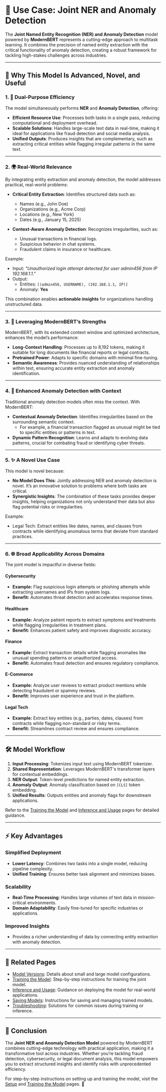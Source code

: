 # 🌟 Use Case: Joint NER and Anomaly Detection

The **Joint Named Entity Recognition (NER) and Anomaly Detection** model powered by **ModernBERT** represents a cutting-edge approach to multitask learning. It combines the precision of named entity extraction with the critical functionality of anomaly detection, creating a robust framework for tackling high-stakes challenges across industries.

---

## 🎯 Why This Model Is Advanced, Novel, and Useful

### **1. 🔀 Dual-Purpose Efficiency**
The model simultaneously performs **NER** and **Anomaly Detection**, offering:

- **Efficient Resource Use**: Processes both tasks in a single pass, reducing computational and deployment overhead.
- **Scalable Solutions**: Handles large-scale text data in real-time, making it ideal for applications like fraud detection and social media analysis.
- **Unified Outputs**: Produces insights that are complementary, such as extracting critical entities while flagging irregular patterns in the same text.

---

### **2. 🌍 Real-World Relevance**
By integrating entity extraction and anomaly detection, the model addresses practical, real-world problems:

- **Critical Entity Extraction**: Identifies structured data such as:

    - Names (e.g., John Doe)
    - Organizations (e.g., Acme Corp)
    - Locations (e.g., New York)
    - Dates (e.g., January 15, 2025)

- **Context-Aware Anomaly Detection**: Recognizes irregularities, such as:

    - Unusual transactions in financial logs.
    - Suspicious behavior in chat systems.
    - Fraudulent claims in insurance or healthcare.
  
Example:

- Input: *"Unauthorized login attempt detected for user admin456 from IP 192.168.1.1."*
- Output: 
    - Entities: `[(admin456, USERNAME), (192.168.1.1, IP)]`
    - Anomaly: **Yes**

This combination enables **actionable insights** for organizations handling unstructured data.

---

### **3. 🚀 Leveraging ModernBERT’s Strengths**
ModernBERT, with its extended context window and optimized architecture, enhances the model’s performance:

- **Long-Context Handling**: Processes up to 8,192 tokens, making it suitable for long documents like financial reports or legal contracts.
- **Pretrained Power**: Adapts to specific domains with minimal fine-tuning.
- **Semantic Awareness**: Provides nuanced understanding of relationships within text, ensuring accurate entity extraction and anomaly identification.

---

### **4. 🤖 Enhanced Anomaly Detection with Context**
Traditional anomaly detection models often miss the context. With ModernBERT:

- **Contextual Anomaly Detection**: Identifies irregularities based on the surrounding semantic context.  
    - For example, a financial transaction flagged as unusual might be tied to specific entities or patterns in text.
- **Dynamic Pattern Recognition**: Learns and adapts to evolving data patterns, crucial for combating fraud or identifying cyber threats.

---

### **5. ✨ A Novel Use Case**
This model is novel because:

- **No Model Does This**: Jointly addressing NER and anomaly detection is novel. It’s an innovative solution to problems where both tasks are critical.
- **Synergistic Insights**: The combination of these tasks provides deeper insights, helping organizations not only understand their data but also flag potential risks or irregularities.

Example:

- Legal Tech: Extract entities like dates, names, and clauses from contracts while identifying anomalous terms that deviate from standard practices.

---

### **6. 🌐 Broad Applicability Across Domains**

The joint model is impactful in diverse fields:

#### **Cybersecurity**
- **Example:** Flag suspicious login attempts or phishing attempts while extracting usernames and IPs from system logs.
- **Benefit:** Automates threat detection and accelerates response times.

#### **Healthcare**
- **Example:** Analyze patient reports to extract symptoms and treatments while flagging irregularities in treatment plans.
- **Benefit:** Enhances patient safety and improves diagnostic accuracy.

#### **Finance**
- **Example:** Extract transaction details while flagging anomalies like unusual spending patterns or unauthorized access.
- **Benefit:** Automates fraud detection and ensures regulatory compliance.

#### **E-Commerce**
- **Example:** Analyze user reviews to extract product mentions while detecting fraudulent or spammy reviews.
- **Benefit:** Improves user experience and trust in the platform.

#### **Legal Tech**
- **Example:** Extract key entities (e.g., parties, dates, clauses) from contracts while flagging non-standard or risky terms.
- **Benefit:** Streamlines contract review and ensures compliance.

---

## 🛠️ Model Workflow

1. **Input Processing**: Tokenizes input text using ModernBERT tokenizer.
2. **Shared Representation**: Leverages ModernBERT's transformer layers for contextual embeddings.
3. **NER Output**: Token-level predictions for named entity extraction.
4. **Anomaly Output**: Anomaly classification based on `[CLS]` token embedding.
5. **Unified Results**: Outputs entities and anomaly flags for downstream applications.

Refer to the [Training the Model](training.md) and [Inference and Usage](inference.md) pages for detailed guidance.

---

## ⚡ Key Advantages

### **Simplified Deployment**
- **Lower Latency**: Combines two tasks into a single model, reducing pipeline complexity.
- **Unified Training**: Ensures better task alignment and minimizes biases.

### **Scalability**
- **Real-Time Processing**: Handles large volumes of text data in mission-critical environments.
- **Domain Adaptability**: Easily fine-tuned for specific industries or applications.

### **Improved Insights**
- Provides a richer understanding of data by connecting entity extraction with anomaly detection.

---

## 🔗 Related Pages

- [Model Versions](model_versions.md): Details about small and large model configurations.
- [Training the Model](training.md): Step-by-step instructions for training the joint model.
- [Inference and Usage](inference.md): Guidance on deploying the model for real-world applications.
- [Saving Models](saving_models.md): Instructions for saving and managing trained models.
- [Troubleshooting](troubleshooting.md): Solutions for common issues during training or inference.

---

## 🎯 Conclusion

The **Joint NER and Anomaly Detection Model** powered by ModernBERT combines cutting-edge technology with practical application, making it a transformative tool across industries. Whether you’re tackling fraud detection, cybersecurity, or legal document analysis, this model empowers you to extract structured insights and identify risks with unprecedented efficiency. 

For step-by-step instructions on setting up and training the model, visit the [Setup](setup.md) and [Training the Model](training.md) pages. 🚀
